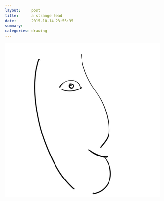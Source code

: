 ```yaml
---
layout:     post
title:      a strange head
date:       2015-10-14 23:55:35
summary:    
categories: drawing
---
```

![a strange head](/images/blog/a-strange-head.png "out of randomness")
